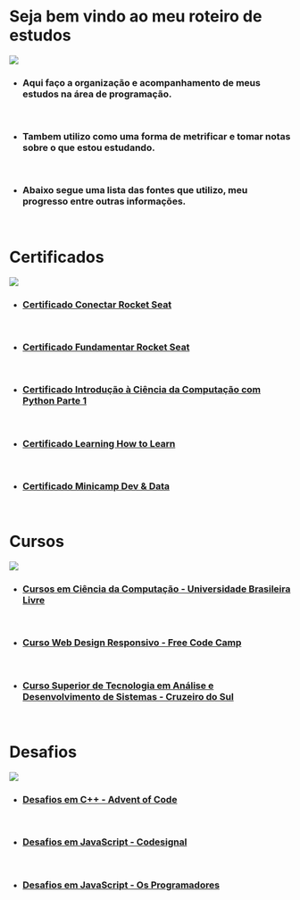 # Seja bem vindo ao meu roteiro de estudos

<img src="https://i.pinimg.com/originals/3a/b6/d7/3ab6d77c8a571a2124f3d610b5ec2c97.png">

<br>

- ### Aqui faço a organização e acompanhamento de meus estudos na área de programação.

<br>

- ### Tambem utilizo como uma forma de metrificar e tomar notas sobre o que estou estudando.

<br>

- ### Abaixo segue uma lista das fontes que utilizo, meu progresso entre outras informações.

<br>

# Certificados
<img src="https://i.pinimg.com/originals/dc/4b/24/dc4b24f1c2a110d7004d3317b948608f.png">

<br>

- ### [Certificado Conectar Rocket Seat](https://github.com/ValdineiJunior/roteiro-de-estudos/issues/82)

<br>

- ### [Certificado Fundamentar Rocket Seat](https://github.com/ValdineiJunior/roteiro-de-estudos/issues/81)

<br>

- ### [Certificado Introdução à Ciência da Computação com Python Parte 1](https://github.com/ValdineiJunior/roteiro-de-estudos/issues/78)

<br>

- ### [Certificado Learning How to Learn](https://github.com/ValdineiJunior/roteiro-de-estudos/issues/51)

<br>

- ### [Certificado Minicamp Dev & Data](https://github.com/ValdineiJunior/roteiro-de-estudos/issues/79)

<br>

# Cursos
<img src="https://i.pinimg.com/originals/be/71/98/be7198d8041cd634aad98b501690a8de.png">

<br>

- ### [Cursos em Ciência da Computação - Universidade Brasileira Livre](https://github.com/ValdineiJunior/roteiro-de-estudos/issues/1)

<br>

- ### [Curso Web Design Responsivo - Free Code Camp](https://github.com/ValdineiJunior/roteiro-de-estudos/issues/2)

<br>

- ### [Curso Superior de Tecnologia em Análise e Desenvolvimento de Sistemas - Cruzeiro do Sul](https://github.com/ValdineiJunior/roteiro-de-estudos/issues/80)

<br>

# Desafios
<img src="https://i.pinimg.com/originals/1d/a4/d7/1da4d788716cfd18e196e0458fe89c60.png">

<br>

- ### [Desafios em C++ - Advent of Code](https://github.com/ValdineiJunior/roteiro-de-estudos/issues/27)

<br>

- ### [Desafios em JavaScript - Codesignal](https://github.com/ValdineiJunior/roteiro-de-estudos/issues/40)

<br>

- ### [Desafios em JavaScript - Os Programadores](https://github.com/ValdineiJunior/roteiro-de-estudos/issues/87)

<br>
